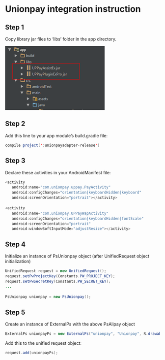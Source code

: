 # Unionpay integration instruction

## Step 1
Copy library jar files to ‘libs’ folder in the app directory.

![](../../static/add_unionpay_lib.png) 

## Step 2
Add this line to your app module’s build.gradle file:
```java
compile project(':unionpayadapter-release')
```
      
## Step 3
Declare these activities in your AndroidManifest file:
```java
<activity
   android:name="com.unionpay.uppay.PayActivity"
   android:configChanges="orientation|keyboardHidden|keyboard"
   android:screenOrientation="portrait"></activity>

<activity
   android:name="com.unionpay.UPPayWapActivity"
   android:configChanges="orientation|keyboardHidden|fontScale"
   android:screenOrientation="portrait"
   android:windowSoftInputMode="adjustResize"></activity>
```

## Step 4
Initialize an instance of PsUnionpay object (after UnifiedRequest object initialization)
```java
UnifiedRequest request = new UnifiedRequest();
request.setPwProjectKey(Constants.PW_PROJECT_KEY);
request.setPwSecretKey(Constants.PW_SECRET_KEY);
...

PsUnionpay unionpay = new PsUnionpay();
```

## Step 5
Create an instance of ExternalPs with the above PsAlipay object
```java
ExternalPs unionpayPs = new ExternalPs("unionpay", "Unionpay", R.drawable.ps_logo_unionpay, unionpay);
```
Add this to the unified request object:
```java
request.add(unionpayPs);
```
